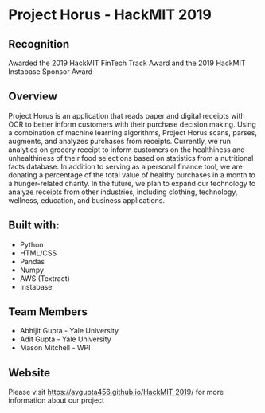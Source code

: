 # Project Horus - HackMIT 2019
## Recognition
Awarded the 2019 HackMIT FinTech Track Award and the 2019 HackMIT Instabase Sponsor Award

## Overview
Project Horus is an application that reads paper and digital receipts with OCR to better inform customers with their purchase decision making. Using a combination of machine learning algorithms, Project Horus scans, parses, augments, and analyzes purchases from receipts. Currently, we run analytics on grocery receipt to inform customers on the healthiness and unhealthiness of their food selections based on statistics from a nutritional facts database. In addition to serving as a personal finance tool, we are donating a percentage of the total value of healthy purchases in a month to a hunger-related charity. In the future, we plan to expand our technology to analyze receipts from other industries, including clothing, technology, wellness, education, and business applications.
## Built with:
* Python
* HTML/CSS
* Pandas
* Numpy
* AWS (Textract)
* Instabase
## Team Members
* Abhijit Gupta - Yale University
* Adit Gupta - Yale University
* Mason Mitchell - WPI
## Website
Please visit https://avgupta456.github.io/HackMIT-2019/ for more information about our project
